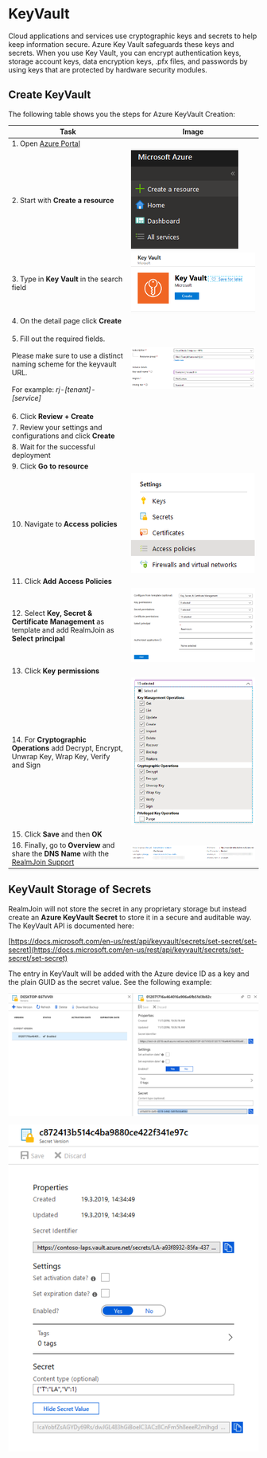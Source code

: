 # KeyVault

Cloud applications and services use cryptographic keys and secrets to help keep information secure. Azure Key Vault safeguards these keys and secrets. When you use Key Vault, you can encrypt authentication keys, storage account keys, data encryption keys, .pfx files, and passwords by using keys that are protected by hardware security modules.

## Create KeyVault

The following table shows you the steps for Azure KeyVault Creation:

| Task                                                                                                                                                                     | Image                                              |
| ------------------------------------------------------------------------------------------------------------------------------------------------------------------------ | -------------------------------------------------- |
| 1. Open [Azure Portal](https://portal.azure.com)                                                                                                                         |                                                    |
| 2. Start with **Create a resource**                                                                                                                                      | ![](<../../../../.gitbook/assets/image (268).png>) |
| 3. Type in **Key Vault** in the search field                                                                                                                             | ![](<../../../../.gitbook/assets/image (265).png>) |
| 4. On the detail page click **Create**                                                                                                                                   |                                                    |
| <p>5. Fill out the required fields.<br><br>Please make sure to use a distinct naming scheme for the keyvault URL.<br><br>For example: <em>rj-[tenant]-[service]</em></p> | ![](<../../../../.gitbook/assets/image (57).png>)  |
| 6. Click **Review + Create**                                                                                                                                             |                                                    |
| 7. Review your settings and configurations and click **Create**                                                                                                          |                                                    |
| 8. Wait for the successful deployment                                                                                                                                    |                                                    |
| 9. Click **Go to resource**                                                                                                                                              |                                                    |
| 10. Navigate to **Access policies**                                                                                                                                      | ![](<../../../../.gitbook/assets/image (162).png>) |
| 11. Click **Add Access Policies**                                                                                                                                        |                                                    |
| 12. Select **Key, Secret & Certificate Management** as template and add RealmJoin as **Select principal**                                                                | ![](<../../../../.gitbook/assets/image (228).png>) |
| 13. Click **Key permissions**                                                                                                                                            |                                                    |
| 14. For **Cryptographic Operations** add Decrypt, Encrypt, Unwrap Key, Wrap Key, Verify and Sign                                                                         | ![](<../../../../.gitbook/assets/image (269).png>) |
| 15. Click **Save** and then **OK**                                                                                                                                       |                                                    |
| 16. Finally, go to **Overview** and share the **DNS Name** with the [RealmJoin Support](mailto:support@realmjoin.com)                                                    | ![](<../../../../.gitbook/assets/image (48).png>)  |

## KeyVault Storage of Secrets

RealmJoin will not store the secret in any proprietary storage but instead create an **Azure KeyVault Secret** to store it in a secure and auditable way. The KeyVault API is documented here:

[https://docs.microsoft.com/en-us/rest/api/keyvault/secrets/set-secret/set-secret](https://docs.microsoft.com/en-us/rest/api/keyvault/secrets/set-secret/set-secret)

The entry in KeyVault will be added with the Azure device ID as a key and the plain GUID as the secret value. See the following example:

![](<../../../../.gitbook/assets/image (181).png>)

![](<../../../../.gitbook/assets/image (182).png>)
